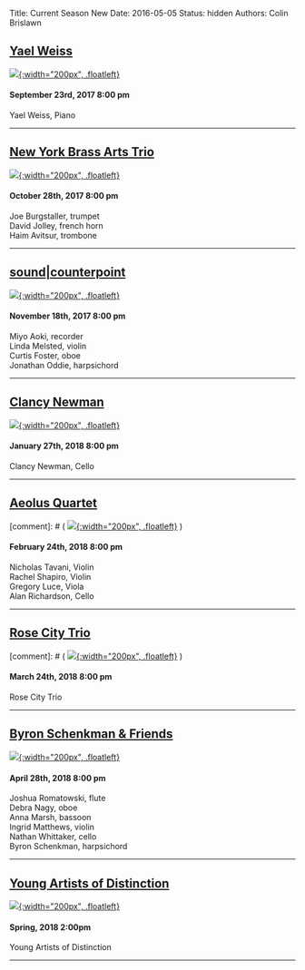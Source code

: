 Title: Current Season New
Date: 2016-05-05
Status: hidden
Authors: Colin Brislawn
<!--
Template: article_list
Status: hidden
-->

## [Yael Weiss]({filename}/2017-2018/YaelWeiss.md)

[![ ]({filename}/images/2017-2018/yael-weiss-piano-400.jpg){:width="200px", .floatleft}]({filename}/2017-2018/YaelWeiss.md)
#### September 23rd, 2017 8:00 pm

Yael Weiss, Piano

---

## [New York Brass Arts Trio]({filename}/2017-2018/NewYorkBrassArtsTrio.md)

[![ ]({filename}/images/2017-2018/new-york-brass-arts-trio-400.jpg){:width="200px", .floatleft}]({filename}/2017-2018/NewYorkBrassArtsTrio.md)
#### October 28th, 2017 8:00 pm

Joe Burgstaller, trumpet <br>
David Jolley, french horn <br>
Haim Avitsur, trombone  

---

## [sound|counterpoint]({filename}/2017-2018/SoundCounterpoint.md)

[![ ]({filename}/images/2017-2018/soundcounterpoint-400.jpg){:width="200px", .floatleft}]({filename}/2017-2018/SoundCounterpoint.md)
#### November 18th, 2017 8:00 pm

Miyo Aoki, recorder <br>
Linda Melsted, violin <br>
Curtis Foster, oboe <br>
Jonathan Oddie, harpsichord

---

## [Clancy Newman]({filename}/2017-2018/ClancyNewman.md)

[![ ]({filename}/images/2017-2018/clancy-newman-cello-400.jpg){:width="200px", .floatleft}]({filename}/2017-2018/ClancyNewman.md)
#### January 27th, 2018 8:00 pm

Clancy Newman, Cello

---

## [Aeolus Quartet]({filename}/2017-2018/AeolusQuartet.md)

[comment]: # (  [![ ]({filename}/images/2017-2018/clancy-newman-cello-400.jpg){:width="200px", .floatleft}]({filename}/2017-2018/AeolusQuartet.md)   )
#### February 24th, 2018 8:00 pm

Nicholas Tavani, Violin <br>
Rachel Shapiro, Violin <br>
Gregory Luce, Viola <br>
Alan Richardson, Cello

---

## [Rose City Trio]({filename}/2017-2018/RoseCityTrio.md)

[comment]: # (   [![ ]({filename}/images/2017-2018/clancy-newman-cello-400.jpg){:width="200px", .floatleft}]({filename}/2017-2018/RoseCityTrio.md)  )
#### March 24th, 2018 8:00 pm

Rose City Trio

---

## [Byron Schenkman & Friends]({filename}/2017-2018/ByronSchenkman.md)

[![ ]({filename}/images/2017-2018/byron-schenkman-2018-400.jpg){:width="200px", .floatleft}]({filename}/2017-2018/ByronSchenkman.md)
#### April 28th, 2018 8:00 pm

Joshua Romatowski, flute <br>
Debra Nagy, oboe <br>
Anna Marsh, bassoon <br>
Ingrid Matthews, violin <br>
Nathan Whittaker, cello <br>
Byron Schenkman, harpsichord

---


## [Young Artists of Distinction]({filename}/2017-2018/YoungArtists2018.md)

[![ ]({filename}/images/2017-2018/YoungArtists400.jpg){:width="200px", .floatleft}]({filename}/2017-2018/YoungArtists2018.md)
#### Spring, 2018 2:00pm

Young Artists of Distinction

---
